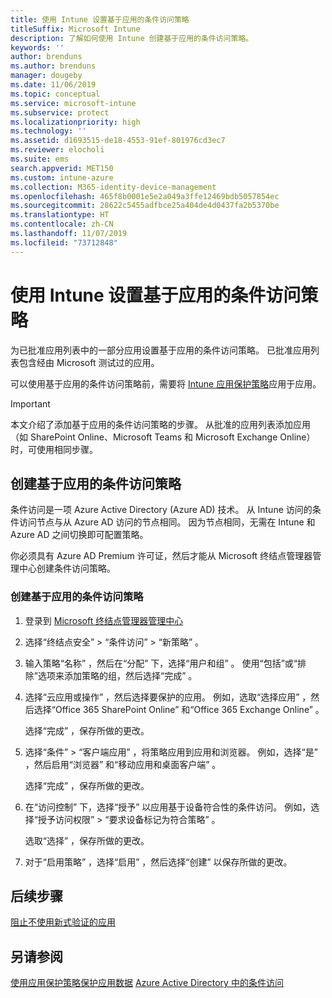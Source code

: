 ```yaml
---
title: 使用 Intune 设置基于应用的条件访问策略
titleSuffix: Microsoft Intune
description: 了解如何使用 Intune 创建基于应用的条件访问策略。
keywords: ''
author: brenduns
ms.author: brenduns
manager: dougeby
ms.date: 11/06/2019
ms.topic: conceptual
ms.service: microsoft-intune
ms.subservice: protect
ms.localizationpriority: high
ms.technology: ''
ms.assetid: d1693515-de18-4553-91ef-801976cd3ec7
ms.reviewer: elocholi
ms.suite: ems
search.appverid: MET150
ms.custom: intune-azure
ms.collection: M365-identity-device-management
ms.openlocfilehash: 465f8b0001e5e2a049a3ffe12469bdb5057854ec
ms.sourcegitcommit: 28622c5455adfbce25a404de4d0437fa2b5370be
ms.translationtype: HT
ms.contentlocale: zh-CN
ms.lasthandoff: 11/07/2019
ms.locfileid: "73712848"
---
```

# <a name="set-up-app-based-conditional-access-policies-with-intune"></a>使用 Intune 设置基于应用的条件访问策略

为已批准应用列表中的一部分应用设置基于应用的条件访问策略。 已批准应用列表包含经由 Microsoft 测试过的应用。

可以使用基于应用的条件访问策略前，需要将 [Intune 应用保护策略](../apps/app-protection-policies.md)应用于应用。

> [!IMPORTANT]
> 本文介绍了添加基于应用的条件访问策略的步骤。 从批准的应用列表添加应用（如 SharePoint Online、Microsoft Teams 和 Microsoft Exchange Online）时，可使用相同步骤。

## <a name="create-app-based-conditional-access-policies"></a>创建基于应用的条件访问策略

条件访问是一项 Azure Active Directory (Azure AD) 技术。 从 Intune  访问的条件访问节点与从 Azure AD  访问的节点相同。 因为节点相同，无需在 Intune 和 Azure AD 之间切换即可配置策略。

你必须具有 Azure AD Premium 许可证，然后才能从 Microsoft 终结点管理器管理中心创建条件访问策略。

### <a name="to-create-an-app-based-conditional-access-policy"></a>创建基于应用的条件访问策略

1. 登录到 [Microsoft 终结点管理器管理中心](https://go.microsoft.com/fwlink/?linkid=2109431)

2. 选择“终结点安全”   > “条件访问”   > “新策略”  。

3. 输入策略“名称”  ，然后在“分配”  下，选择“用户和组”  。 使用“包括”或“排除”选项来添加策略的组，然后选择“完成”  。

4. 选择“云应用或操作”  ，然后选择要保护的应用。 例如，选取“选择应用”  ，然后选择“Office 365 SharePoint Online”  和“Office 365 Exchange Online”  。

   选择“完成”  ，保存所做的更改。

5. 选择“条件”   > “客户端应用”  ，将策略应用到应用和浏览器。 例如，选择“是”  ，然后启用“浏览器”  和“移动应用和桌面客户端”  。

   选择“完成”  ，保存所做的更改。

6. 在“访问控制”  下，选择“授予”  以应用基于设备符合性的条件访问。 例如，选择“授予访问权限”   > “要求设备标记为符合策略”  。

   选取“选择”  ，保存所做的更改。

7. 对于“启用策略”  ，选择“启用”  ，然后选择“创建”  以保存所做的更改。





## <a name="next-steps"></a>后续步骤
[阻止不使用新式验证的应用](app-modern-authentication-block.md)

## <a name="see-also"></a>另请参阅

[使用应用保护策略保护应用数据](../apps/app-protection-policies.md)
[Azure Active Directory 中的条件访问](https://docs.microsoft.com/azure/active-directory/active-directory-conditional-access)
